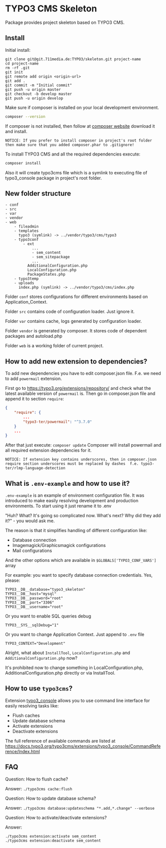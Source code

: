# TYPO3 CMS Skeleton
Package provides project skeleton based on TYPO3 CMS.

## Install
Initial install:
```
git clone git@git.711media.de:TYPO3/skeleton.git project-name
cd project-name
rm -rf .git
git init
git remote add origin <origin-url>
git add .
git commit -m "Initial commit"
git push -u origin master
git checkout -b develop master
git push -u origin develop
```

Make sure if composer is installed on your local development environment.

```bash
composer --version
```

If composer is not installed, then follow at [composer website](https://getcomposer.org/download/) download it and install.

```NOTICE: If you prefer to install composer in project's root folder then make sure that you added composer.phar to .gitignore!``` 

To install TYPO3 CMS and all the required dependencies execute:

```bash
composer install
```

Also it will create typo3cms file which is a symlink to executing file of typo3_console package in project's root folder.

## New folder structure
```
- conf
- src
- var
- vendor
- web
    - fileadmin
    - templates
      typo3 (symlink) -> ../vendor/typo3/cms/typo3
    - typo3conf
        - ext
            ...
            - sem_content
            - sem_sitepackage
            ...
          AdditionalConfiguration.php
          LocalConfiguration.php
          PackageStates.php
    - typo3temp
    - uploads
      index.php (symlink) -> ../vendor/typo3/cms/index.php
```

Folder `conf` stores configurations for different environments based on Application_Context.

Folder `src` contains code of configuration loader. Just ignore it.

Folder `var` contains cache, logs generated by configuration loader.
 
Folder `vendor` is generated by composer. It stores code of dependent packages and autoload.php

Folder `web` is a working folder of current project.


## How to add new extension to dependencies?
To add new dependencies you have to edit composer.json file.
F.e. we need to add `powermail` extension.

First go to https://typo3.org/extensions/repository/ and check what the latest available version of `powermail` is.
Then go in composer.json file and append it to section `require`:
```json
{
    "require": {
        ...
        "typo3-ter/powermail": "^3.7.0"
    }
    ...
} 
```
After that just execute:
`composer update` Composer will install powermail and all required extension dependencies for it.

`NOTICE: If extension key contains underscores, then in composer.json require section underscores must be replaced by dashes 
f.e. typo3-ter/rlmp-language-detection`

## What is `.env-example` and how to use it?
`.env-example` is an example of environment configuration file. It was introduced to make easily resolving development and production
environments. To start using it just rename it to .env

"Huh? What? It's going so complicated now. What's next? Why did they add it?" - you would ask me.

The reason is that it simplifies handling of different configuration like:
 * Database connection
 * Imagemagick/Graphicsmagick configurations
 * Mail configurations
 
 And the other options which are available in `$GLOBALS['TYPO3_CONF_VARS']` array 

For example: you want to specify database connection credentials. Yes, please:
```
TYPO3__DB__database="typo3_skeleton"
TYPO3__DB__host="mysql"
TYPO3__DB__password="root"
TYPO3__DB__port="3306"
TYPO3__DB__username="root"
```

Or you want to enable SQL queries debug
```
TYPO3__SYS__sqlDebug="1"
```

Or you want to change Application Context. Just append to `.env` file
```
TYPO3_CONTEXT="Development"
```

Alright, what about `InstallTool`, `LocalConfiguration.php` and `AdditionalConfiguration.php` now?

It's prohibited now to change something in LocalConfiguration.php, AdditionalConfiguration.php directly or via InstallTool.

## How to use `typo3cms`?
Extension [typo3_console](https://typo3.org/extensions/repository/view/typo3_console) allows you to use 
command line interface for easily resolving tasks like:
* Flush caches
* Update database schema
* Activate extensions
* Deactivate extensions

The full reference of available commands are listed at https://docs.typo3.org/typo3cms/extensions/typo3_console/CommandReference/Index.html

## FAQ
Question: How to flush cache?

Answer: `./typo3cms cache:flush`

Question: How to update database schema?

Answer: `./typo3cms database:updateschema "*.add,*.change" --verbose`

Question: How to activate/deactivate extensions?

Answer:
``` 
./typo3cms extension:activate sem_content
./typo3cms extension:deactivate sem_content
```
